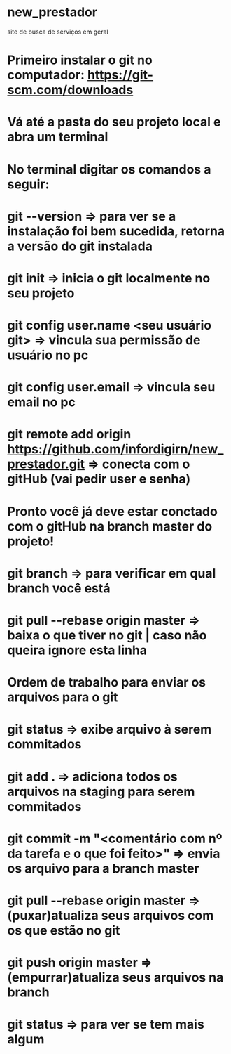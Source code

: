 # new_prestador
site de busca de serviços em geral

# Primeiro instalar o git no computador: https://git-scm.com/downloads

# Vá até a pasta do seu projeto local e abra um terminal

# No terminal digitar os comandos a seguir:

# git --version => para ver se a instalação foi bem sucedida, retorna a versão do git instalada

# git init => inicia o git localmente no seu projeto
# git config user.name <seu usuário git> => vincula sua permissão de usuário no pc
# git config user.email <seu email git> => vincula seu email no pc
# git remote add origin https://github.com/infordigirn/new_prestador.git => conecta com o gitHub (vai pedir user e senha)

# Pronto você já deve estar conctado com o gitHub na branch master do projeto!

# git branch => para verificar em qual branch você está 
# git pull --rebase origin master => baixa o que tiver no git | caso não queira ignore esta linha

# Ordem de trabalho para enviar os arquivos para o git

# git status => exibe arquivo à serem commitados
# git add . => adiciona todos os arquivos na staging para serem commitados
# git commit -m "<comentário com nº da tarefa e o que foi feito>" => envia os arquivo para a branch master
# git pull --rebase origin master => (puxar)atualiza seus arquivos com os que estão no git
# git push origin master => (empurrar)atualiza seus arquivos na branch
# git status => para ver se tem mais algum